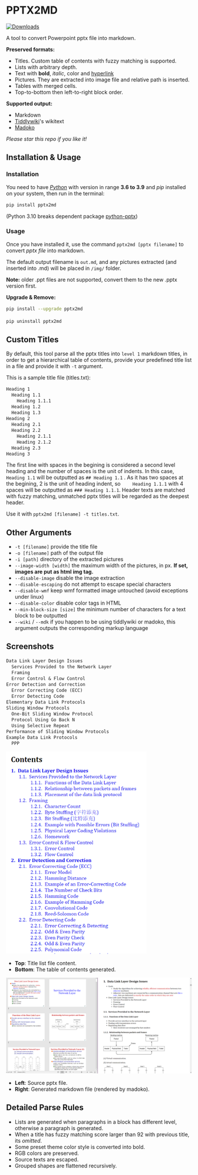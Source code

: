 # PPTX2MD

[![Downloads](https://pepy.tech/badge/pptx2md)](https://pepy.tech/project/pptx2md)

A tool to convert Powerpoint pptx file into markdown.

**Preserved formats:**

* Titles. Custom table of contents with fuzzy matching is supported.
* Lists with arbitrary depth.
* Text with **bold**, _italic_, color and [hyperlink](https://github.com/ssine/pptx2md/blob/master/README.md)
* Pictures. They are extracted into image file and relative path is inserted.
* Tables with merged cells.
* Top-to-bottom then left-to-right block order.

**Supported output:**

* Markdown
* [Tiddlywiki](https://tiddlywiki.com/)'s wikitext
* [Madoko](https://www.madoko.net/)

_Please star this repo if you like it!_

## Installation & Usage

### Installation

You need to have _[Python](https://www.python.org/)_ with version in range __3.6 to 3.9__ and _pip_ installed on your system, then run in the terminal:

```sh
pip install pptx2md
```

(Python 3.10 breaks dependent package [python-pptx](https://github.com/scanny/python-pptx/issues/770))

### Usage

Once you have installed it, use the command `pptx2md [pptx filename]` to convert _pptx file_ into markdown.

The default output filename is `out.md`, and any pictures extracted (and inserted into .md) will be placed in `/img/` folder. 

__Note:__ older .ppt files are not supported, convert them to the new .pptx version first.

__Upgrade & Remove:__

```sh
pip install --upgrade pptx2md

pip uninstall pptx2md
```

## Custom Titles

By default, this tool parse all the pptx titles into `level 1` markdown titles, in order to get a hierarchical table of contents, provide your predefined title list in a file and provide it with `-t` argument.

This is a sample title file (titles.txt):

```
Heading 1
  Heading 1.1
    Heading 1.1.1
  Heading 1.2
  Heading 1.3
Heading 2
  Heading 2.1
  Heading 2.2
    Heading 2.1.1
    Heading 2.1.2
  Heading 2.3
Heading 3
```

The first line with spaces in the begining is considered a second level heading and the number of spaces is the unit of indents. In this case, `  Heading 1.1` will be outputted as `## Heading 1.1` . As it has two spaces at the begining, 2 is the unit of heading indent, so `    Heading 1.1.1` with 4 spaces will be outputted as `### Heading 1.1.1`. Header texts are matched with fuzzy matching, unmatched pptx titles will be regarded as the deepest header.

Use it with `pptx2md [filename] -t titles.txt`.

## Other Arguments 

* `-t [filename]` provide the title file
* `-o [filename]` path of the output file
* `-i [path]` directory of the extracted pictures
* `--image-width [width]` the maximum width of the pictures, in px. **If set, images are put as html img tag.**
* `--disable-image` disable the image extraction
* `--disable-escaping` do not attempt to escape special characters
* `--disable-wmf` keep wmf formatted image untouched (avoid exceptions under linux)
* `--disable-color` disable color tags in HTML
* `--min-block-size [size]` the minimum number of characters for a text block to be outputted
* `--wiki` / `--mdk` if you happen to be using tiddlywiki or madoko, this argument outputs the corresponding markup language

## Screenshots

```
Data Link Layer Design Issues
  Services Provided to the Network Layer
  Framing
  Error Control & Flow Control
Error Detection and Correction
  Error Correcting Code (ECC)
  Error Detecting Code
Elementary Data Link Protocols
Sliding Window Protocols
  One-Bit Sliding Window Protocol
  Protocol Using Go Back N
  Using Selective Repeat
Performance of Sliding Window Protocols
Example Data Link Protocols
  PPP
```

<img src="https://raw.githubusercontent.com/ssine/image_bed/master/pic1.png" height=550 >

* **Top**: Title list file content.
* **Bottom**: The table of contents generated.

![2](https://raw.githubusercontent.com/ssine/image_bed/master/pic2.png)

* **Left**: Source pptx file.
* **Right**: Generated markdown file (rendered by madoko).

## Detailed Parse Rules

* Lists are generated when paragraphs in a block has different level, otherwise a paragraph is generated.
* When a title has fuzzy matching score larger than 92 with previous title, its _omitted_.
* Some preset theme color style is converted into bold.
* RGB colors are preserved.
* Source texts are escaped.
* Grouped shapes are flattened recursively.
